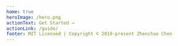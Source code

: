 ```yaml
---
home: true
heroImage: /hero.png
actionText: Get Started →
actionLink: /guide/
footer: MIT Licensed | Copyright © 2019-present Zhenchao Chen
---
```

